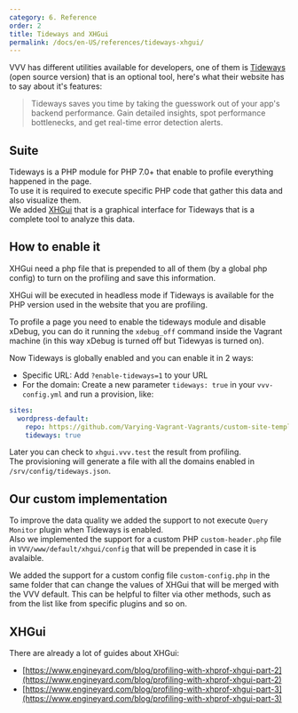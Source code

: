 ```yaml
---
category: 6. Reference
order: 2
title: Tideways and XHGui
permalink: /docs/en-US/references/tideways-xhgui/
---
```


VVV has different utilities available for developers, one of them is [Tideways](https://github.com/tideways/php-xhprof-extension) (open source version) that is an optional tool, here's what their website has to say about it's features:

> Tideways saves you time by taking the guesswork out of your app's backend performance. Gain detailed insights, spot performance bottlenecks, and get real-time error detection alerts. 

## Suite

Tideways is a PHP module for PHP 7.0+ that enable to profile everything happened in the page.  
To use it is required to execute specific PHP code that gather this data and also visualize them.  
We added [XHGui](https://github.com/perftools/xhgui) that is a graphical interface for Tideways that is a complete tool to analyze this data.  

## How to enable it

XHGui need a php file that is prepended to all of them (by a global php config) to turn on the profiling and save this information.

XHGui will be executed in headless mode if Tideways is available for the PHP version used in the website that you are profiling.

To profile a page you need to enable the tideways module and disable xDebug, you can do it running the `xdebug_off` command inside the Vagrant machine (in this way xDebug is turned off but Tidewyas is turned on).  

Now Tideways is globally enabled and you can enable it in 2 ways:

* Specific URL: Add `?enable-tideways=1` to your URL
* For the domain: Create a new parameter `tideways: true` in your `vvv-config.yml` and run a provision, like:

```yaml
sites:
  wordpress-default:
    repo: https://github.com/Varying-Vagrant-Vagrants/custom-site-template.git
    tideways: true
```

Later you can check to `xhgui.vvv.test` the result from profiling.  
The provisioning will generate a file with all the domains enabled in `/srv/config/tideways.json`.

## Our custom implementation

To improve the data quality we added the support to not execute `Query Monitor` plugin when Tideways is enabled.  
Also we implemented the support for a custom PHP `custom-header.php` file in `VVV/www/default/xhgui/config` that will be prepended in case it is avalaible.  

We added the support for a custom config file `custom-config.php` in the same folder that can change the values of XHGui that will be merged with the VVV default. This can be helpful to filter via other methods, such as from the list like from specific plugins and so on.

## XHGui
There are already a lot of guides about XHGui:

  * [https://www.engineyard.com/blog/profiling-with-xhprof-xhgui-part-2](https://www.engineyard.com/blog/profiling-with-xhprof-xhgui-part-2)
  * [https://www.engineyard.com/blog/profiling-with-xhprof-xhgui-part-3](https://www.engineyard.com/blog/profiling-with-xhprof-xhgui-part-3)
